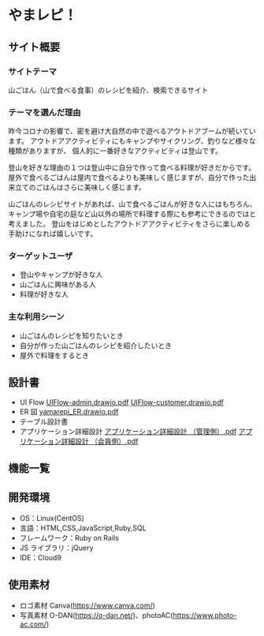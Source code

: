 # やまレピ！

## サイト概要

### サイトテーマ

山ごはん（山で食べる食事）のレシピを紹介、検索できるサイト

### テーマを選んだ理由

昨今コロナの影響で、密を避け大自然の中で遊べるアウトドアブームが続いています。
アウトドアアクティビティにもキャンプやサイクリング、釣りなど様々な種類がありますが、
個人的に一番好きなアクティビティは登山です。

登山を好きな理由の１つは登山中に自分で作って食べる料理が好きだからです。
屋外で食べるごはんは屋内で食べるよりも美味しく感じますが、自分で作った出来立てのごはんはさらに美味しく感じます。

山ごはんのレシピサイトがあれば、山で食べるごはんが好きな人にはもちろん、
キャンプ場や自宅の庭など山以外の場所で料理する際にも参考にできるのではと考えました。
登山をはじめとしたアウトドアアクティビティをさらに楽しめる手助けになれば嬉しいです。

### ターゲットユーザ

- 登山やキャンプが好きな人
- 山ごはんに興味がある人
- 料理が好きな人

### 主な利用シーン

- 山ごはんのレシピを知りたいとき
- 自分が作った山ごはんのレシピを紹介したいとき
- 屋外で料理をするとき

## 設計書

- UI Flow
  [UIFlow-admin.drawio.pdf](https://github.com/krkyk/yamarepi/files/8786859/UIFlow-admin.drawio.pdf)
  [UIFlow-customer.drawio.pdf](https://github.com/krkyk/yamarepi/files/8786862/UIFlow-customer.drawio.pdf)
- ER 図
  [yamarepi_ER.drawio.pdf](https://github.com/krkyk/yamarepi/files/8786683/yamarepi_ER.drawio.pdf)
- テーブル設計書
- アプリケーション詳細設計
  [アプリケーション詳細設計 （管理側）.pdf](https://github.com/krkyk/yamarepi/files/8786699/default.pdf)
  [アプリケーション詳細設計 （会員側）.pdf](https://github.com/krkyk/yamarepi/files/8786700/default.pdf)

## 機能一覧


## 開発環境

- OS：Linux(CentOS)
- 言語：HTML,CSS,JavaScript,Ruby,SQL
- フレームワーク：Ruby on Rails
- JS ライブラリ：jQuery
- IDE：Cloud9

## 使用素材

- ロゴ素材 Canva(https://www.canva.com/)
- 写真素材 O-DAN(https://o-dan.net/)、photoAC(https://www.photo-ac.com/)